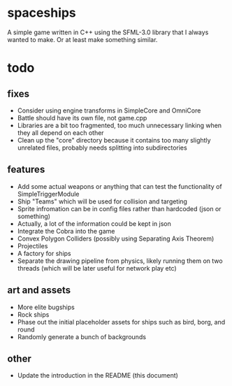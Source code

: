 # spaceships
A simple game written in C++ using the SFML-3.0 library that I always wanted to make. Or at least make something similar.
# todo
## fixes
- Consider using engine transforms in SimpleCore and OmniCore
- Battle should have its own file, not game.cpp
- Libraries are a bit too fragmented, too much unnecessary linking when they all depend on each other
- Clean up the "core" directory because it contains too many slightly unrelated files, probably needs splitting into subdirectories

## features
- Add some actual weapons or anything that can test the functionality of SimpleTriggerModule
- Ship "Teams" which will be used for collision and targeting
- Sprite infromation can be in config files rather than hardcoded (json or something)
- Actually, a lot of the information could be kept in json
- Integrate the Cobra into the game
- Convex Polygon Colliders (possibly using Separating Axis Theorem)
- Projectiles
- A factory for ships
- Separate the drawing pipeline from physics, likely running them on two threads (which will be later useful for network play etc)

## art and assets
- More elite bugships
- Rock ships
- Phase out the initial placeholder assets for ships such as bird, borg, and round
- Randomly generate a bunch of backgrounds

## other
- Update the introduction in the README (this document)
